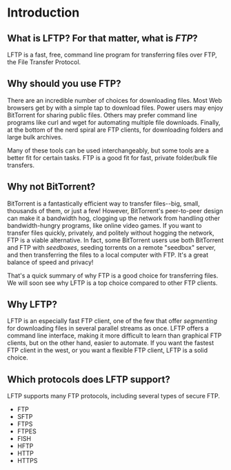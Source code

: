 # Introduction

## What is LFTP? For that matter, what is *FTP*?

LFTP is a fast, free, command line program for transferring files over FTP, the File Transfer Protocol.

## Why should you use FTP?

There are an incredible number of choices for downloading files. Most Web browsers get by with a simple tap to download files. Power users may enjoy BitTorrent for sharing public files. Others may prefer command line programs like curl and wget for automating multiple file downloads. Finally, at the bottom of the nerd spiral are FTP clients, for downloading folders and large bulk archives.

Many of these tools can be used interchangeably, but some tools are a better fit for certain tasks. FTP is a good fit for fast, private folder/bulk file transfers.

## Why not BitTorrent?

BitTorrent is a fantastically efficient way to transfer files--big, small, thousands of them, or just a few! However, BitTorrent's peer-to-peer design can make it a bandwidth hog, clogging up the network from handling other bandwidth-hungry programs, like online video games. If you want to transfer files quickly, privately, and politely without hogging the network, FTP is a viable alternative. In fact, some BitTorrent users use both BitTorrent and FTP with *seedboxes*, seeding torrents on a remote "seedbox" server, and then transferring the files to a local computer with FTP. It's a great balance of speed and privacy!

That's a quick summary of why FTP is a good choice for transferring files. We will soon see why LFTP is a top choice compared to other FTP clients.

## Why LFTP?

LFTP is an especially fast FTP client, one of the few that offer *segmenting* for downloading files in several parallel streams as once. LFTP offers a command line interface, making it more difficult to learn than graphical FTP clients, but on the other hand, easier to automate. If you want the fastest FTP client in the west, or you want a flexible FTP client, LFTP is a solid choice.

## Which protocols does LFTP support?

LFTP supports many FTP protocols, including several types of secure FTP.

* FTP
* SFTP
* FTPS
* FTPES
* FISH
* HFTP
* HTTP
* HTTPS